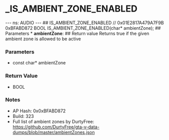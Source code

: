 # _IS_AMBIENT_ZONE_ENABLED

--- ns: AUDIO --- ## IS_AMBIENT_ZONE_ENABLED  // 0x01E2817A479A7F9B 0xBFABD872 BOOL IS_AMBIENT_ZONE_ENABLED(char* ambientZone);   ## Parameters * **ambientZone**:  ## Return value Returns true if the given ambient zone is allowed to be active

### Parameters
* const char* ambientZone

### Return Value
* BOOL

### Notes
* AP Hash: 0x0xBFABD872
* Build: 323
* Full list of ambient zones by DurtyFree: https://github.com/DurtyFree/gta-v-data-dumps/blob/master/ambientZones.json

